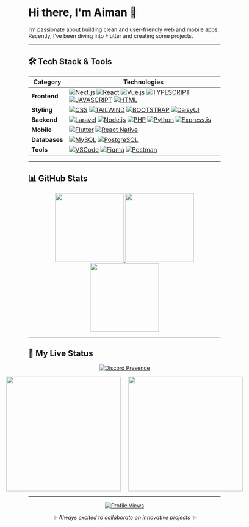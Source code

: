 # Hi there, I'm Aiman 👋

I’m passionate about building clean and user-friendly web and mobile apps. Recently, I’ve been diving into Flutter and creating some projects.

---

## 🛠️ Tech Stack & Tools

| Category | Technologies |
|---|---|
| **Frontend** | [![Next.js](https://img.shields.io/badge/Next.js-black?style=for-the-badge&logo=next.js&logoColor=white)](https://aimanwafii.my.id) [![React](https://img.shields.io/badge/react-%2320232a.svg?style=for-the-badge&logo=react&logoColor=%2361DAFB)](https://aimanwafii.my.id) [![Vue.js](https://img.shields.io/badge/vuejs-%2335495e.svg?style=for-the-badge&logo=vuedotjs&logoColor=%234FC08D)](https://aimanwafii.my.id) [![TYPESCRIPT](https://img.shields.io/badge/typescript-%23007ACC.svg?style=for-the-badge&logo=typescript&logoColor=white)](https://aimanwafii.my.id) [![JAVASCRIPT](https://img.shields.io/badge/javascript-%23323330.svg?style=for-the-badge&logo=javascript&logoColor=%23F7DF1E)](https://aimanwafii.my.id) [![HTML](https://img.shields.io/badge/html-%23E34F26.svg?style=for-the-badge&logo=html5&logoColor=white)](https://aimanwafii.my.id) |
| **Styling** | [![CSS](https://img.shields.io/badge/CSS-639?logo=css&logoColor=fff&style=for-the-badge)](https://aimanwafii.my.id) [![TAILWIND](https://img.shields.io/badge/tailwindcss-%2338B2AC.svg?style=for-the-badge&logo=tailwind-css&logoColor=white)](https://aimanwafii.my.id) [![BOOTSTRAP](https://img.shields.io/badge/bootstrap-%238511FA.svg?style=for-the-badge&logo=bootstrap&logoColor=white)](https://aimanwafii.my.id) [![DaisyUI](https://img.shields.io/badge/DaisyUI-5A0EF8?style=for-the-badge&logo=daisyui&logoColor=white)](https://aimanwafii.my.id) |
| **Backend** | [![Laravel](https://img.shields.io/badge/laravel-%23FF2D20.svg?style=for-the-badge&logo=laravel&logoColor=white)](https://aimanwafii.my.id) [![Node.js](https://img.shields.io/badge/Node.js-6DA55F?logo=node.js&logoColor=white&style=for-the-badge)](https://aimanwafii.my.id) [![PHP](https://img.shields.io/badge/php-%23777BB4.svg?style=for-the-badge&logo=php&logoColor=white)](https://aimanwafii.my.id) [![Python](https://img.shields.io/badge/python-%233776AB.svg?style=for-the-badge&logo=python&logoColor=white)](https://aimanwafii.my.id) [![Express.js](https://img.shields.io/badge/Express.js-%23404d59.svg?logo=express&logoColor=%2361DAFB&style=for-the-badge)](https://aimanwafii.my.id) |
| **Mobile** | [![Flutter](https://img.shields.io/badge/Flutter-%2302569B.svg?style=for-the-badge&logo=Flutter&logoColor=white)](https://aimanwafii.my.id) [![React Native](https://img.shields.io/badge/React%20Native-20232a?style=for-the-badge&logo=react&logoColor=%2361DAFB)](https://aimanwafii.my.id) |
| **Databases** | [![MySQL](https://img.shields.io/badge/mysql-%2300000f.svg?style=for-the-badge&logo=mysql&logoColor=white)](https://aimanwafii.my.id) [![PostgreSQL](https://img.shields.io/badge/Postgres-%23316192.svg?logo=postgresql&logoColor=white&style=for-the-badge)](https://aimanwafii.my.id) |
| **Tools** | [![VSCode](https://custom-icon-badges.demolab.com/badge/VS%20Code-0078d7.svg?logo=vsc&logoColor=white&style=for-the-badge)](https://aimanwafii.my.id) [![Figma](https://img.shields.io/badge/figma-%23F24E1E.svg?style=for-the-badge&logo=figma&logoColor=white)](https://aimanwafii.my.id) [![Postman](https://img.shields.io/badge/Postman-FF6C37?style=for-the-badge&logo=postman&logoColor=white)](https://aimanwafii.my.id) |

---

## 📊 GitHub Stats

<div align="center">
  
<a href="https://aimanwafii.my.id">
  <img height="180em" src="https://github-readme-stats.vercel.app/api?username=Aimannawal&show_icons=true&theme=tokyonight&hide_border=true&count_private=true"/>
</a>
<a href="https://aimanwafii.my.id">
  <img height="180em" src="https://github-readme-streak-stats.herokuapp.com/?user=Aimannawal&theme=tokyonight&hide_border=true"/>
</a>
<a href="https://aimanwafii.my.id">
  <img height="180em" src="https://github-readme-stats.vercel.app/api/top-langs/?username=Aimannawal&layout=compact&theme=tokyonight&hide_border=true"/>
</a>

</div>

---

## 📡 My Live Status

<div align="center">

[![Discord Presence](https://lanyard.cnrad.dev/api/1048941739370623086?showDisplayName=true&hideBadges=true)](https://aimanwafii.my.id)

<div align="center" style="display: flex; align-items: center; justify-content: center; gap: 20px;">

<a href="https://aimanwafii.my.id">
  <img src="https://spotify-github-profile.kittinanx.com/api/view?uid=31nmfqq5q5557pliglc6qap3rjhq&cover_image=true&theme=default&show_offline=false&background_color=121212&interchange=false" height="300"/>
</a>

<a href="https://aimanwafii.my.id">
  <img src="https://spotify-recently-played-readme.vercel.app/api?user=31nmfqq5q5557pliglc6qap3rjhq" height="300"/>
</a>

</div>

</div>

</div>

---

<div align="center">
  
[![Profile Views](https://count.getloli.com/get/@Aimannawal)](https://aimanwafii.my.id)

<i>✨ Always excited to collaborate on innovative projects ✨</i>

</div>
